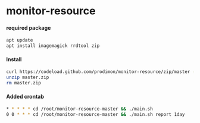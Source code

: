 # monitor-resource
#### required package
```bash
apt update
apt install imagemagick rrdtool zip
```
#### Install
```bash
curl https://codeload.github.com/prodimon/monitor-resource/zip/master --output master.zip
unzip master.zip
rm master.zip
```
#### Added crontab
```bash
* * * * * cd /root/monitor-resource-master && ./main.sh
0 0 * * * cd /root/monitor-resource-master && ./main.sh report 1day
```
